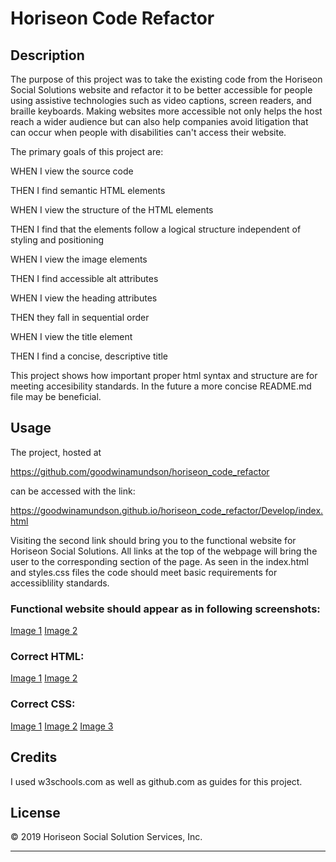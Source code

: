 # Horiseon Code Refactor

## Description
The purpose of this project was to take the existing code from the Horiseon Social Solutions website and refactor it to be better accessible for people using assistive technologies such as video captions, screen readers, and braille keyboards. 
Making websites more accessible not only helps the host reach a wider audience but can also help companies avoid litigation that can occur when people with disabilities can't access their website.

The primary goals of this project are:


WHEN I view the source code

THEN I find semantic HTML elements


WHEN I view the structure of the HTML elements

THEN I find that the elements follow a logical structure independent of styling and positioning


WHEN I view the image elements

THEN I find accessible alt attributes


WHEN I view the heading attributes

THEN they fall in sequential order


WHEN I view the title element

THEN I find a concise, descriptive title


This project shows how important proper html syntax and structure are for meeting accesibility standards. In the future a more concise README.md file may be beneficial. 

## Usage
The project, hosted at 

https://github.com/goodwinamundson/horiseon_code_refactor 

can be accessed with the link: 

https://goodwinamundson.github.io/horiseon_code_refactor/Develop/index.html 

Visiting the second link should bring you to the functional website for Horiseon Social Solutions.  All links at the top of the webpage will bring the user to the corresponding section of the page.  As seen in the index.html and styles.css files the code should meet basic requirements for accessiblility standards. 

### Functional website should appear as in following screenshots: #
[Image 1](Develop/assets/images/screenshot_live_site_1.png)
[Image 2](Develop/assets/images/screenshot_live_site_2.png)

### Correct HTML: 
[Image 1](Develop/assets/images/screenshot_html_1.png)
[Image 2](Develop/assets/images/screenshot_html_2.png)

### Correct CSS: 
[Image 1](Develop/assets/images/screenshot_css_1.png)
[Image 2](Develop/assets/images/screenshot_css_2.png)
[Image 3](Develop/assets/images/screenshot_css_3.png)

## Credits
I used w3schools.com as well as github.com as guides for this project.

## License
&copy; 2019 Horiseon Social Solution Services, Inc.

---
